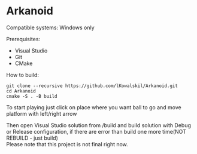 # Arkanoid

Compatible systems: Windows only <br>

Prerequisites:<br>
<ul>
  <li>Visual Studio</li>
  <li>Git</li>
  <li>CMake</li>
</ul>

How to build: <br>
```
git clone --recursive https://github.com/lKowalskil/Arkanoid.git 
cd Arkanoid 
cmake -S . -B build
```

To start playing just click on place where you want ball to go and move platform with left/right arrow

Then open Visual Studio solution from /build and build solution with Debug or Release configuration, if there are error than build one more time(NOT REBUILD - just build) <br>
Please note that this project is not final right now.
